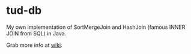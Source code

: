 tud-db
======

My own implementation of SortMergeJoin and HashJoin (famous INNER JOIN from SQL) in Java. 

Grab more info at [wiki](https://github.com/arjamizo/tud-db/wiki).
